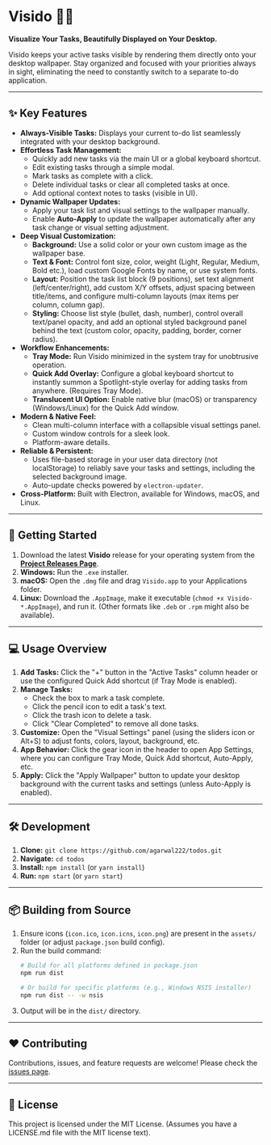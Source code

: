 # Visido 🎨✅

**Visualize Your Tasks, Beautifully Displayed on Your Desktop.**

Visido keeps your active tasks visible by rendering them directly onto your desktop wallpaper. Stay organized and focused with your priorities always in sight, eliminating the need to constantly switch to a separate to-do application.

---

## ✨ Key Features

*   **Always-Visible Tasks:** Displays your current to-do list seamlessly integrated with your desktop background.
*   **Effortless Task Management:**
    *   Quickly add new tasks via the main UI or a global keyboard shortcut.
    *   Edit existing tasks through a simple modal.
    *   Mark tasks as complete with a click.
    *   Delete individual tasks or clear all completed tasks at once.
    *   Add optional context notes to tasks (visible in UI).
*   **Dynamic Wallpaper Updates:**
    *   Apply your task list and visual settings to the wallpaper manually.
    *   Enable **Auto-Apply** to update the wallpaper automatically after any task change or visual setting adjustment.
*   **Deep Visual Customization:**
    *   **Background:** Use a solid color or your own custom image as the wallpaper base.
    *   **Text & Font:** Control font size, color, weight (Light, Regular, Medium, Bold etc.), load custom Google Fonts by name, or use system fonts.
    *   **Layout:** Position the task list block (9 positions), set text alignment (left/center/right), add custom X/Y offsets, adjust spacing between title/items, and configure multi-column layouts (max items per column, column gap).
    *   **Styling:** Choose list style (bullet, dash, number), control overall text/panel opacity, and add an optional styled background panel behind the text (custom color, opacity, padding, border, corner radius).
*   **Workflow Enhancements:**
    *   **Tray Mode:** Run Visido minimized in the system tray for unobtrusive operation.
    *   **Quick Add Overlay:** Configure a global keyboard shortcut to instantly summon a Spotlight-style overlay for adding tasks from anywhere. (Requires Tray Mode).
    *   **Translucent UI Option:** Enable native blur (macOS) or transparency (Windows/Linux) for the Quick Add window.
*   **Modern & Native Feel:**
    *   Clean multi-column interface with a collapsible visual settings panel.
    *   Custom window controls for a sleek look.
    *   Platform-aware details.
*   **Reliable & Persistent:**
    *   Uses file-based storage in your user data directory (not localStorage) to reliably save your tasks and settings, including the selected background image.
    *   Auto-update checks powered by `electron-updater`.
*   **Cross-Platform:** Built with Electron, available for Windows, macOS, and Linux.

---

## 🚀 Getting Started

1.  Download the latest **Visido** release for your operating system from the **[Project Releases Page](https://github.com/agarwal222/todos/releases)**.
2.  **Windows:** Run the `.exe` installer.
3.  **macOS:** Open the `.dmg` file and drag `Visido.app` to your Applications folder.
4.  **Linux:** Download the `.AppImage`, make it executable (`chmod +x Visido-*.AppImage`), and run it. (Other formats like `.deb` or `.rpm` might also be available).

---

## 💻 Usage Overview

1.  **Add Tasks:** Click the "+" button in the "Active Tasks" column header or use the configured Quick Add shortcut (if Tray Mode is enabled).
2.  **Manage Tasks:**
    *   Check the box to mark a task complete.
    *   Click the pencil icon to edit a task's text.
    *   Click the trash icon to delete a task.
    *   Click "Clear Completed" to remove all done tasks.
3.  **Customize:** Open the "Visual Settings" panel (using the sliders icon or Alt+S) to adjust fonts, colors, layout, background, etc.
4.  **App Behavior:** Click the gear icon in the header to open App Settings, where you can configure Tray Mode, Quick Add shortcut, Auto-Apply, etc.
5.  **Apply:** Click the "Apply Wallpaper" button to update your desktop background with the current tasks and settings (unless Auto-Apply is enabled).

---

## 🛠️ Development

1.  **Clone:** `git clone https://github.com/agarwal222/todos.git`
2.  **Navigate:** `cd todos`
3.  **Install:** `npm install` (or `yarn install`)
4.  **Run:** `npm start` (or `yarn start`)

---

## 📦 Building from Source

1.  Ensure icons (`icon.ico`, `icon.icns`, `icon.png`) are present in the `assets/` folder (or adjust `package.json` build config).
2.  Run the build command:
    ```bash
    # Build for all platforms defined in package.json
    npm run dist

    # Or build for specific platforms (e.g., Windows NSIS installer)
    npm run dist -- -w nsis
    ```
3.  Output will be in the `dist/` directory.

---

## ❤️ Contributing

Contributions, issues, and feature requests are welcome! Please check the [issues page](https://github.com/agarwal222/todos/issues).

---

## 📄 License

This project is licensed under the MIT License. (Assumes you have a LICENSE.md file with the MIT license text).
